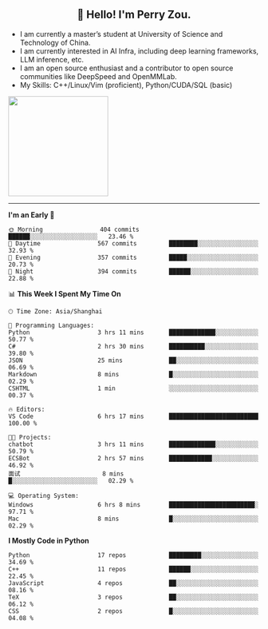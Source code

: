 <h2 align="center">👋 Hello! I'm Perry Zou.</h2>

- I am currently a master’s student at University of Science and Technology of China.
- I am currently interested in AI Infra, including deep learning frameworks, LLM inference, etc.
- I am an open source enthusiast and a contributor to open source communities like DeepSpeed and OpenMMLab.
- My Skills: C++/Linux/Vim (proficient), Python/CUDA/SQL (basic)

<img height=200 align="center" src="https://github-readme-stats.vercel.app/api?username=zonepg" />

-------

<!--START_SECTION:waka-->
**I'm an Early 🐤** 

```text
🌞 Morning                404 commits         ██████░░░░░░░░░░░░░░░░░░░   23.46 % 
🌆 Daytime                567 commits         ████████░░░░░░░░░░░░░░░░░   32.93 % 
🌃 Evening                357 commits         █████░░░░░░░░░░░░░░░░░░░░   20.73 % 
🌙 Night                  394 commits         ██████░░░░░░░░░░░░░░░░░░░   22.88 % 
```


📊 **This Week I Spent My Time On** 

```text
🕑︎ Time Zone: Asia/Shanghai

💬 Programming Languages: 
Python                   3 hrs 11 mins       █████████████░░░░░░░░░░░░   50.77 % 
C#                       2 hrs 30 mins       ██████████░░░░░░░░░░░░░░░   39.80 % 
JSON                     25 mins             ██░░░░░░░░░░░░░░░░░░░░░░░   06.69 % 
Markdown                 8 mins              █░░░░░░░░░░░░░░░░░░░░░░░░   02.29 % 
CSHTML                   1 min               ░░░░░░░░░░░░░░░░░░░░░░░░░   00.37 % 

🔥 Editors: 
VS Code                  6 hrs 17 mins       █████████████████████████   100.00 % 

🐱‍💻 Projects: 
chatbot                  3 hrs 11 mins       █████████████░░░░░░░░░░░░   50.79 % 
ECSBot                   2 hrs 57 mins       ████████████░░░░░░░░░░░░░   46.92 % 
面试                       8 mins              █░░░░░░░░░░░░░░░░░░░░░░░░   02.29 % 

💻 Operating System: 
Windows                  6 hrs 8 mins        ████████████████████████░   97.71 % 
Mac                      8 mins              █░░░░░░░░░░░░░░░░░░░░░░░░   02.29 % 
```

**I Mostly Code in Python** 

```text
Python                   17 repos            █████████░░░░░░░░░░░░░░░░   34.69 % 
C++                      11 repos            ██████░░░░░░░░░░░░░░░░░░░   22.45 % 
JavaScript               4 repos             ██░░░░░░░░░░░░░░░░░░░░░░░   08.16 % 
TeX                      3 repos             ██░░░░░░░░░░░░░░░░░░░░░░░   06.12 % 
CSS                      2 repos             █░░░░░░░░░░░░░░░░░░░░░░░░   04.08 % 
```




<!--END_SECTION:waka-->
